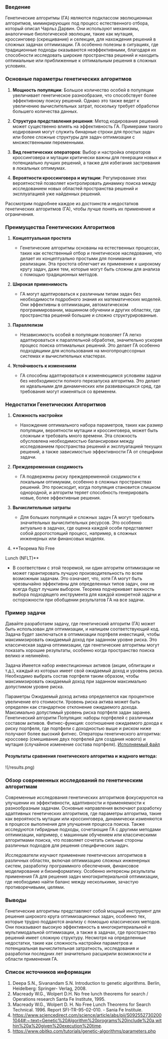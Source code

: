 ### Введение
Генетические алгоритмы (ГА) являются подклассом эволюционных алгоритмов, мимикрирующих под процесс естественного отбора, который описал Чарльз Дарвин. Они используют механизмы, аналогичные биологической эволюции, такие как мутация, кроссинговер (скрещивание) и селекция, для нахождения решений в сложных задачах оптимизации. ГА особенно полезны в ситуациях, где традиционные подходы оказываются неэффективными, благодаря их способности исследовать широкие пространства решений и находить оптимальные или приближенные к оптимальным решения в сложных условиях.

### Основные параметры генетических алгоритмов

1. **Мощность популяции**: Большое количество особей в популяции увеличивает генетическое разнообразие, что способствует более эффективному поиску решений. Однако это также ведет к увеличению вычислительных затрат, поскольку требует обработки большего количества данных.

2. **Структура представления решения**: Метод кодирования решений может существенно влиять на эффективность ГА. Примерами такого кодирования могут служить бинарные строки для простых задач или более сложные структуры для задач оптимизации с множественными переменными.

3. **Вид генетических операторов**: Выбор и настройка операторов кроссинговера и мутации критически важны для генерации новых и потенциально лучших решений, а также для избегания застревания в локальных оптимумах.

4. **Вероятности кроссинговера и мутации**: Регулирование этих вероятностей позволяет контролировать динамику поиска между исследованием новых областей пространства решений и эксплуатацией уже найденных решений.

Рассмотрим подробнее каждое из достоинств и недостатков генетических алгоритмов (ГА), чтобы лучше понять их применение и ограничения.

### Преимущества Генетических Алгоритмов

1. **Концептуальная простота**
   - Генетические алгоритмы основаны на естественных процессах, таких как естественный отбор и генетическое наследование, что делает их концептуально простыми для понимания и реализации. Эта простота облегчает их применение к широкому кругу задач, даже тем, которые могут быть сложны для анализа с помощью традиционных методов.

2. **Широкая применимость**
   - ГА могут адаптироваться к различным типам задач без необходимости подробного знания их математических моделей. Они эффективны в оптимизации, автоматическом программировании, машинном обучении и других областях, где пространства решений большие и сложно структурированные.

3. **Параллелизм**
   - Независимость особей в популяции позволяет ГА легко адаптироваться к параллельной обработке, значительно ускоряя процесс поиска оптимальных решений. Это делает ГА особенно подходящими для использования на многопроцессорных системах и вычислительных кластерах.

4. **Устойчивость к изменениям**
   - ГА способны адаптироваться к изменяющимся условиям задачи без необходимости полного перезапуска алгоритма. Это делает их идеальными для динамических или развивающихся сред, где требования могут изменяться со временем.

### Недостатки Генетических Алгоритмов

1. **Сложность настройки**
   - Нахождение оптимального набора параметров, таких как размер популяции, вероятности мутации и кроссинговера, может быть сложным и требовать много времени. Эта сложность обусловлена необходимостью балансировки между исследованием пространства решений и эксплуатацией текущих решений, а также зависимостью эффективности ГА от специфики задачи.

2. **Преждевременная сходимость**
   - ГА подвержены риску преждевременной сходимости к локальным оптимумам, особенно в сложных пространствах решений. Это происходит, когда популяция становится слишком однородной, и алгоритм теряет способность генерировать новые, более эффективные решения.

3. **Вычислительные затраты**
   - Для больших популяций и сложных задач ГА могут требовать значительных вычислительных ресурсов. Это особенно актуально в задачах, где оценка каждой особи представляет собой дорогостоящий процесс, например, в сложных инженерных или финансовых моделях.

4. **Теорема No Free

 Lunch (NFLT)**
   - В соответствии с этой теоремой, ни один алгоритм оптимизации не может гарантировать лучшую производительность по всем возможным задачам. Это означает, что, хотя ГА могут быть чрезвычайно эффективны для определенных типов задач, они не всегда будут лучшим выбором. Теорема подчеркивает важность выбора подходящего инструмента для каждой конкретной задачи и осторожности при обобщении результатов ГА на все задачи.


### Пример задачи

Давайте разработаем задачу, где генетический алгоритм (ГА) может быть использован для оптимизации, и напишем соответствующий код. Задача будет заключаться в оптимизации портфеля инвестиций, чтобы максимизировать ожидаемый доход при заданном уровне риска. Это классическая задача оптимизации, где генетические алгоритмы могут показать хорошие результаты, особенно когда пространство поиска велико и нелинейно.

Задача
Имеется набор инвестиционных активов (акции, облигации и т.д.), каждый из которых имеет свой ожидаемый доход и уровень риска. Необходимо выбрать состав портфеля таким образом, чтобы максимизировать ожидаемый доход при заданном максимально допустимом уровне риска.

Параметры
Ожидаемый доход актива определяется как процентное увеличение его стоимости.
Уровень риска актива может быть определен как стандартное отклонение ожидаемого дохода.
Максимально допустимый уровень риска портфеля задан заранее.
Генетический алгоритм
Популяция: наборы портфелей с различным составом активов.
Фитнес-функция: соотношение ожидаемого дохода к риску портфеля, где портфели с доходностью выше и риском ниже получают более высокий фитнес.
Операторы генетического алгоритма: кроссовер (смешивание двух портфелей для создания нового) и мутация (случайное изменение состава портфеля).
[Исполняемый файл](./main.py)
#### Результаты сравнения генетического алгоритма и жадного метода:
!(/results.png)

### Обзор современных исследований по генетическим алгоритмам

Современные исследования генетических алгоритмов фокусируются на улучшении их эффективности, адаптивности и применяемости к разнообразным задачам. Основные направления включают разработку адаптивных генетических алгоритмов, где параметры алгоритма, такие как вероятность мутации или кроссинговера, динамически изменяются в процессе выполнения для улучшения процесса поиска. Также исследуются гибридные подходы, сочетающие ГА с другими методами оптимизации, например, с машинным обучением или классическими алгоритмами поиска, что позволяет сочетать сильные стороны различных подходов для решения специфических задач.

Исследователи изучают применение генетических алгоритмов в различных областях, включая оптимизацию сложных инженерных систем, разработку программного обеспечения, финансовое моделирование и биоинформатику. Особенно интересны результаты применения ГА для решения задач многокритериальной оптимизации, где необходимо найти баланс между несколькими, зачастую противоречивыми, целями.

### Выводы

Генетические алгоритмы представляют собой мощный инструмент для решения широкого круга оптимизационных задач, особенно тех, которые трудно поддаются анализу с помощью классических методов. Они показывают высокую эффективность в многокритериальной и мультимодальной оптимизации, а также в задачах, где пространство решений имеет сложную структуру. Несмотря на определенные недостатки, такие как сложность настройки параметров и потенциальная вычислительная затратность, исследования и разработки последних лет значительно расширили возможности и области применения ГА.

### Список источников информации
1. Deepa S.N., Sivanandam S.N. Introduction to genetic algorithms. Berlin, Heidelberg: Springer- Verlag, 2008.
2. Macready W.G., Wolpert D.H. No free lunch theorems for search / Operations research Santa Fe Institute, 1995.
3. Macready W.G., Wolpert D. H. No Free Lunch Theorems for Search Technical. 1996. Report SFI-TR-95-02-010. - Sania Fe Instituie.
4. https://www.sciencedirect.com/science/article/abs/pii/S0925527302001044#:~:text=Genetic%20Algorithm%20programs%20include%20a,within%20a%20given%20execution%20time.
5. https://www.obitko.com/tutorials/genetic-algorithms/parameters.php  
